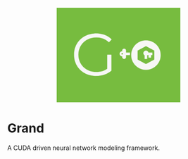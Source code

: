 <p align="center">
  <img src="logo/grand.png" />
</p>

# Grand

A CUDA driven neural network modeling framework.
